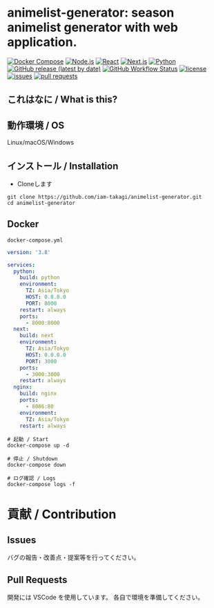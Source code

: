 # animelist-generator: season animelist generator with web application.

[![Docker Compose](https://img.shields.io/badge/DockerCompose-3.8-blue)](https://kotlinlang.org)
[![Node.js](https://img.shields.io/badge/Node.js-14-blue)](https://nodejs.org)
[![React](https://img.shields.io/badge/React-17.0.1-blue)](https://https://reactjs.org)
[![Next.js](https://img.shields.io/badge/Next.js-10.0.7-blue)](https://nextjs.org)
[![Python](https://img.shields.io/badge/Python-3.9.2-blue)](https://kotlinlang.org)
[![GitHub release (latest by date)](https://img.shields.io/github/v/release/iam-takagi/animelist-generator)](https://github.com/iam-takagi/animelist-generator/releases)
[![GitHub Workflow Status](https://img.shields.io/github/workflow/status/iam-takagi/animelist-generator/CI)](https://github.com/iamtakagi/animelist-generator/actions)
[![license](https://img.shields.io/github/license/iam-takagi/animelist-generator)](https://github.com/iam-takagi/animelist-generator/blob/master/LICENSE)
[![issues](https://img.shields.io/github/issues/iam-takagi/animelist-generator)](https://github.com/iam-takagi/animelist-generator/issues)
[![pull requests](https://img.shields.io/github/issues-pr/iam-takagi/animelist-generator)](https://github.com/iam-takagi/animelist-generator/pulls)

## これはなに / What is this?

## 動作環境 / OS
Linux/macOS/Windows

## インストール / Installation

- Cloneします
```console
git clone https://github.com/iam-takagi/animelist-generator.git
cd animelist-generator
```

## Docker
`docker-compose.yml`
```yml
version: '3.8'

services:
  python:
    build: python
    environment:
      TZ: Asia/Tokyo
      HOST: 0.0.0.0
      PORT: 8000
    restart: always
    ports:
      - 8000:8000
  next:
    build: next
    environment:
      TZ: Asia/Tokyo
      HOST: 0.0.0.0
      PORT: 3000
    ports:
      - 3000:3000
    restart: always
  nginx:
    build: nginx
    ports:
      - 8086:80
    environment:
      TZ: Asia/Tokyo
    restart: always
```

```console
# 起動 / Start
docker-compose up -d

# 停止 / Shutdown
docker-compose down

# ログ確認 / Logs
docker-compose logs -f
```

# 貢献 / Contribution

## Issues
バグの報告・改善点・提案等を行ってください。

## Pull Requests
開発には VSCode を使用しています。
各自で環境を準備してください。
